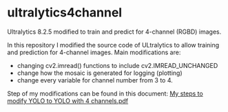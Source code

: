 # ultralytics4channel
Ultralytics 8.2.5 modified to train and predict for 4-channel (RGBD) images.

In this repository I modified the source code of ULtralytics to allow training and prediction for 4-channel images.
Main modifications are:

- changing cv2.imread() functions to include cv2.IMREAD_UNCHANGED
- change how the mosaic is generated for logging (plotting)
- change every variable for channel number from 3 to 4.

Step of my modifications can be found in this document:
[My steps to modify YOLO to YOLO with 4 channels.pdf](https://github.com/g-h-anna/ultralytics4channel/files/15223626/My.steps.to.modify.YOLO.to.YOLO.with.4.channels.pdf)
